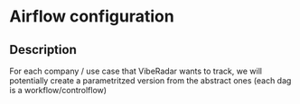 # Airflow configuration

## Description

For each company / use case that VibeRadar wants to track, we will potentially create a parametritzed version from the abstract ones (each dag is a workflow/controlflow)